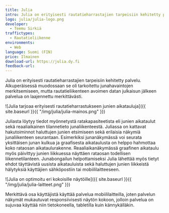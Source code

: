 ```yaml
---
title: Julia
intro: Julia on erityisesti rautatieharrastajien tarpeisiin kehitetty palvelu, joka näyttää avoimesta rajapinnasta junien aikataulut ja kulkutiedot.
logo: julia/julia-logo.png
developer:
  - Teemu Sirkiä
traffictypes: 
  - Rautatieliikenne
environments:
  - Web
language: Suomi (FIN)
price: Ilmainen
download-url: https://julia.dy.fi
feedback-url:
---
```


Julia on erityisesti rautatieharrastajien tarpeisiin kehitetty palvelu. Alkuperäisessä muodossaan se oli tarkoitettu junahavaintojen merkitsemiseen, mutta rautatieliikenteen avoimen datan julkaisun jälkeen palvelua on laajennettu merkittävästi.

![Julia tarjoaa erityisesti rautatieharrastukseen junien aikatauluja]({{ site.baseurl }}{{ "/img/julia/julia-mainos.png" }})

Juliasta löytyy tiedot myönnetystä ratakapasiteetista eli junien aikataulut sekä reaaliaikainen tilannetieto junaliikenteestä. Juliassa on kattavat hakutoiminnot haluttujen junien etsimiseen sekä erilaisia näkymiä junaliikenteen seurantaan. Esimerkiksi junanäkymässä voi seurata yksittäisen junan kulkua ja graafisesta aikataulusta on helppo hahmottaa koko rataosan aikataulurakenne. Reaaliaikanäkymässä graafinen aikataulu myös päivittyy junien liikkuessa näyttäen rataosan todellisen liikennetilanteen. Junabongailun helpottamiseksi Julia lähettää myös tietyt ehdot täyttävistä uusista aikatauluista sekä haluttujen junien liikkeistä hälytyksiä käyttäjien sähköpostiin tai mobiililaitteeseen.

![Julia on optimoitu eri kokoisille näytöille]({{ site.baseurl }}{{ "/img/julia/julia-laitteet.png" }})

Merkittävä osa käyttäjistä käyttää palvelua mobiililaitteilla, joten palvelun näkymät mukautuvat responsiivisesti näytön kokoon, jolloin palvelua on sujuvaa käyttää niin tietokoneella, tabletilla kuin kännykälläkin. 
